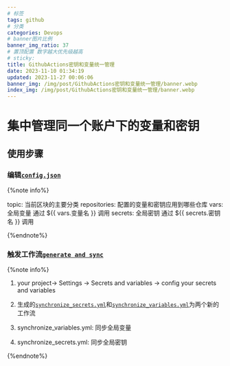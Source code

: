 ```yaml
---
# 标签
tags: github
# 分类
categories: Devops
# banner图片比例
banner_img_ratio: 37
# 置顶配置 数字越大优先级越高
# sticky:
title: GithubActions密钥和变量统一管理
date: 2023-11-10 01:34:19
updated: 2023-11-27 00:06:06
banner_img: /img/post/GithubActions密钥和变量统一管理/banner.webp
index_img: /img/post/GithubActions密钥和变量统一管理/banner.webp
---
```


# 集中管理同一个账户下的变量和密钥

## 使用步骤

### 编辑[`config.json`](https://github.com/nichuanfang/.github/blob/main/config.json)

{%note info%}

topic: 当前区块的主要分类
repositories: 配置的变量和密钥应用到哪些仓库
vars: 全局变量 通过 ${{ vars.变量名  }} 调用
secrets: 全局密钥 通过 ${{ secrets.密钥名 }} 调用

{%endnote%}

### 触发工作流[`generate and sync`](https://github.com/nichuanfang/.github/actions/workflows/main.yml)

{%note info%}

1. your project-> Settings -> Secrets and variables -> config your secrets and variables

2. 生成的[`synchronize_secrets.yml`](https://github.com/nichuanfang/.github/blob/main/.github/workflows/synchronize_secrets.yml)和[`synchronize_variables.yml`](https://github.com/nichuanfang/.github/blob/main/.github/workflows/synchronize_variables.yml)为两个新的工作流

3. synchronize_variables.yml: 同步全局变量

4. synchronize_secrets.yml: 同步全局密钥

{%endnote%}
